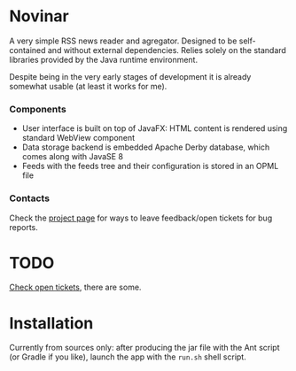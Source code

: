 # Novinar #

A very simple RSS news reader and agregator. Designed to be
self-contained and without external dependencies. Relies solely on the
standard libraries provided by the Java runtime environment.

Despite being in the very early stages of development it is already
somewhat usable (at least it works for me).

### Components ###

* User interface is built on top of JavaFX: HTML content is rendered using standard WebView component
* Data storage backend is embedded Apache Derby database, which comes along with JavaSE 8
* Feeds with the feeds tree and their configuration is stored in an OPML file

### Contacts ###

Check the [project page](https://bitbucket.org/vityok/novinar/overview) for ways to leave feedback/open tickets for bug reports.

# TODO #

[Check open tickets](https://bitbucket.org/vityok/novinar/issues?status=new&status=open), there are some.

# Installation

Currently from sources only: after producing the jar file with the Ant
script (or Gradle if you like), launch the app with the `run.sh` shell
script.